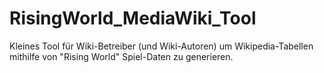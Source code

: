 # RisingWorld_MediaWiki_Tool
Kleines Tool für Wiki-Betreiber (und Wiki-Autoren) um Wikipedia-Tabellen mithilfe von "Rising World" Spiel-Daten zu generieren.
